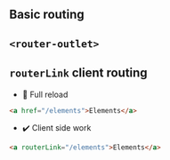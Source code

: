 ## Basic routing

## `<router-outlet>`

## `routerLink` client routing
- 🚫 Full reload
```html
<a href="/elements">Elements</a>
```
- ✔️ Client side work
```html
<a routerLink="/elements">Elements</a>
```
